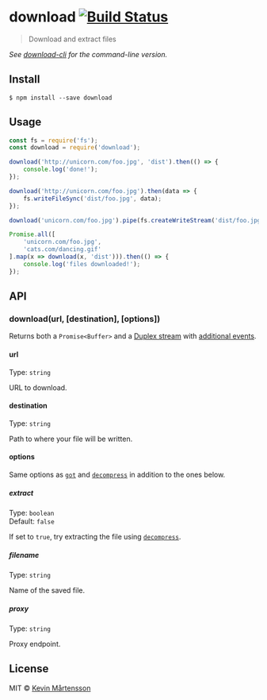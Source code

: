 # download [![Build Status](https://travis-ci.org/kevva/download.svg?branch=master)](https://travis-ci.org/kevva/download)

> Download and extract files

*See [download-cli](https://github.com/kevva/download-cli) for the command-line version.*


## Install

```
$ npm install --save download
```


## Usage

```js
const fs = require('fs');
const download = require('download');

download('http://unicorn.com/foo.jpg', 'dist').then(() => {
	console.log('done!');
});

download('http://unicorn.com/foo.jpg').then(data => {
	fs.writeFileSync('dist/foo.jpg', data);
});

download('unicorn.com/foo.jpg').pipe(fs.createWriteStream('dist/foo.jpg'));

Promise.all([
	'unicorn.com/foo.jpg',
	'cats.com/dancing.gif'
].map(x => download(x, 'dist'))).then(() => {
	console.log('files downloaded!');
});
```


## API

### download(url, [destination], [options])

Returns both a `Promise<Buffer>` and a [Duplex stream](https://nodejs.org/api/stream.html#stream_class_stream_duplex) with [additional events](https://github.com/sindresorhus/got#streams).

#### url

Type: `string`

URL to download.

#### destination

Type: `string`

Path to where your file will be written.

#### options

Same options as [`got`](https://github.com/sindresorhus/got#options) and [`decompress`](https://github.com/kevva/decompress#options) in addition to the ones below.

##### extract

Type: `boolean`<br>
Default: `false`

If set to `true`, try extracting the file using [`decompress`](https://github.com/kevva/decompress).

##### filename

Type: `string`

Name of the saved file.

##### proxy

Type: `string`

Proxy endpoint.


## License

MIT © [Kevin Mårtensson](https://github.com/kevva)
